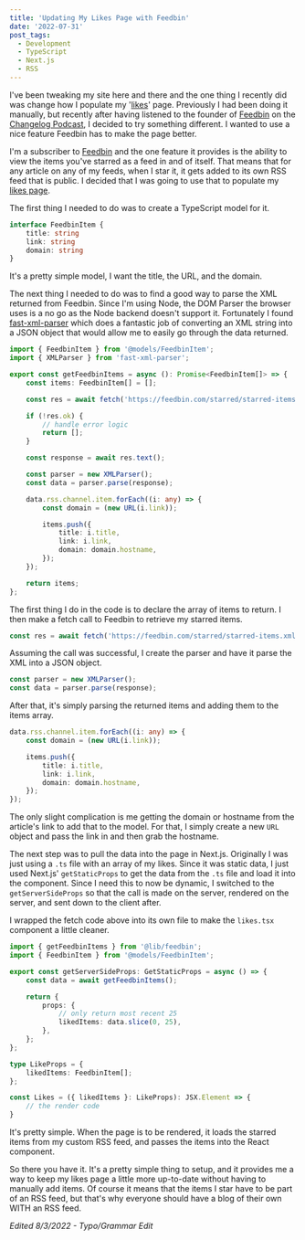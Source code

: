 ```yaml
---
title: 'Updating My Likes Page with Feedbin'
date: '2022-07-31'
post_tags:
  - Development
  - TypeScript
  - Next.js
  - RSS
---
```


I've been tweaking my site here and there and the one thing I recently did was change how I populate my '[likes](/likes)' page. Previously I had been doing it manually, but recently after having listened to the founder of [Feedbin](https://feedbin.com) on the [Changelog Podcast](https://changelog.com/podcast/499), I decided to try something different. I wanted to use a nice feature Feedbin has to make the page better.
<!-- excerpt -->

I'm a subscriber to [Feedbin](https://feedbin.com) and the one feature it provides is the ability to view the items you've starred as a feed in and of itself. That means that for any article on any of my feeds, when I star it, it gets added to its own RSS feed that is public. I decided that I was going to use that to populate my [likes page](/likes).

The first thing I needed to do was to create a TypeScript model for it.

```typescript
interface FeedbinItem {
    title: string
    link: string
    domain: string
}
```

It's a pretty simple model, I want the title, the URL, and the domain.

The next thing I needed to do was to find a good way to parse the XML returned from Feedbin. Since I'm using Node, the DOM Parser the browser uses is a no go as the Node backend doesn't support it. Fortunately I found [fast-xml-parser](https://github.com/NaturalIntelligence/fast-xml-parser) which does a fantastic job of converting an XML string into a JSON object that would allow me to easily go through the data returned.

```typescript
import { FeedbinItem } from '@models/FeedbinItem';
import { XMLParser } from 'fast-xml-parser';

export const getFeedbinItems = async (): Promise<FeedbinItem[]> => {
    const items: FeedbinItem[] = [];

    const res = await fetch('https://feedbin.com/starred/starred-items.xml');

    if (!res.ok) {
        // handle error logic
        return [];
    }

    const response = await res.text();

    const parser = new XMLParser();
    const data = parser.parse(response);

    data.rss.channel.item.forEach((i: any) => {
        const domain = (new URL(i.link));

        items.push({
            title: i.title,
            link: i.link,
            domain: domain.hostname,
        });
    });

    return items;
};
```

The first thing I do in the code is to declare the array of items to return. I then make a fetch call to Feedbin to retrieve my starred items.

```typescript
const res = await fetch('https://feedbin.com/starred/starred-items.xml');
```

Assuming the call was successful, I create the parser and have it parse the XML into a JSON object.

```typescript
const parser = new XMLParser();
const data = parser.parse(response);
```

After that, it's simply parsing the returned items and adding them to the items array.

```typescript
data.rss.channel.item.forEach((i: any) => {
    const domain = (new URL(i.link));

    items.push({
        title: i.title,
        link: i.link,
        domain: domain.hostname,
    });
});
```

The only slight complication is me getting the domain or hostname from the article's link to add that to the model. For that, I simply create a new `URL` object and pass the link in and then grab the hostname.

The next step was to pull the data into the page in Next.js. Originally I was just using a `.ts` file with an array of my likes. Since it was static data, I just used Next.js' `getStaticProps` to get the data from the `.ts` file and load it into the component. Since I need this to now be dynamic, I switched to the `getServerSideProps` so that the call is made on the server, rendered on the server, and sent down to the client after.

I wrapped the fetch code above into its own file to make the `likes.tsx` component a little cleaner.

```typescript
import { getFeedbinItems } from '@lib/feedbin';
import { FeedbinItem } from '@models/FeedbinItem';

export const getServerSideProps: GetStaticProps = async () => {
    const data = await getFeedbinItems();

    return {
        props: {
            // only return most recent 25
            likedItems: data.slice(0, 25),
        },
    };
};

type LikeProps = {
    likedItems: FeedbinItem[];
};

const Likes = ({ likedItems }: LikeProps): JSX.Element => {
    // the render code
}
```

It's pretty simple. When the page is to be rendered, it loads the starred items from my custom RSS feed, and passes the items into the React component.

So there you have it. It's a pretty simple thing to setup, and it provides me a way to keep my likes page a little more up-to-date without having to manually add items. Of course it means that the items I star have to be part of an RSS feed, but that's why everyone should have a blog of their own WITH an RSS feed.

*Edited 8/3/2022 - Typo/Grammar Edit*